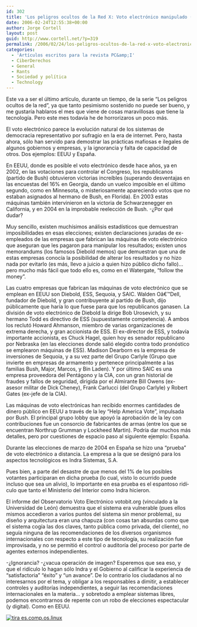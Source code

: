 ```yaml
---
id: 302
title: 'Los peligros ocultos de la Red X: Voto electrónico manipulado (PC&amp;I 38)'
date: 2006-02-24T12:55:38+00:00
author: Jorge Cortell
layout: post
guid: http://www.cortell.net/?p=319
permalink: /2006/02/24/los-peligros-ocultos-de-la-red-x-voto-electronico-manipulado/
categories:
  - 'Artí­culos escritos para la revista PC&amp;I'
  - CiberDerechos
  - General
  - Rants
  - Sociedad y polí­tica
  - Technology
---
```

Este va a ser el último artí­culo, durante un tiempo, de la serie &#8220;Los peligros ocultos de la red&#8221;, ya que tanto pesimismo sostenido no puede ser bueno, y me gustarí­a hablaros el mes que viene de cosas maravillosas que tiene la tecnologí­a. Pero este mes todaví­a he de horrorizaros un poco más.

El voto electrónico parece la evolución natural de los sistemas de democracia representativo por sufragio en la era de internet. Pero, hasta ahora, sólo han servido para demostrar las prácticas mafiosas e ilegales de algunos gobiernos y empresas, y la ignorancia y falta de capacidad de otros. Dos ejemplos: EEUU y España.

En EEUU, donde es posible el voto electrónico desde hace años, ya en 2002, en las votaciones para controlar el Congreso, los republicanos (partido de Bush) obtuvieron victorias increí­bles (superando desventajas en las encuestas del 16% en Georgia, dando un vuelco imposible en el último segundo, como en Minnesota, o misteriosamente apareciendo votos que no estaban asignados al hermano de Bush, en Florida). En 2003 estas máquinas también intervinieron en la victoria de Schwarzenegger en California, y en 2004 en la improbable reelección de Bush. -¿Por qué dudar?

Muy sencillo, existen muchí­simos análisis estadí­sticos que demuestran imposibilidades en esas elecciones; existen declaraciones juradas de ex-empleados de las empresas que fabrican las máquinas de voto electrónico que aseguran que les pagaron para manipular los resultados; existen unos memorandums (los famosos Diebold memos) que demuestran que una de estas empresas conocí­a la posibilidad de alterar los resultados y no hizo nada por evitarlo (es más, llevo a juicio a quien hizo público dicho fallo)&#8230; pero mucho más fácil que todo ello es, como en el Watergate, &#8220;follow the money&#8221;.

Las cuatro empresas que fabrican las máquinas de voto electrónico que se emplean en EEUU son Diebold, ESS, Sequoia, y SAIC. Walden Oâ€™Dell, fundador de Diebold, y gran contribuyente al partido de Bush, dijo públicamente que harí­a lo que fuese para que los republicanos ganasen. La división de voto electrónico de Diebold la dirige Bob Urosevich, y su hermano Todd es directivo de ESS (supuestamente competencia). A ambos los reclutó Howard Ahmanson, miembro de varias organizaciones de extrema derecha, y gran accionista de ESS. El ex-director de ESS, y todaví­a importante accionista, es Chuck Hagel, quien hoy es senador republicano por Nebraska (en las elecciones donde salió elegido contra todo pronóstico se emplearon máquinas de ESS). Madison Dearborn es la empresa de inversiones de Sequoia, y a su vez parte del Grupo Carlyle (Grupo que invierte en empresas de armamento y pertenece principalmente a las familias Bush, Major, Marcos, y Bin Laden). Y por último SAIC es una empresa proveedora del Pentágono y la CIA, con un gran historial de fraudes y fallos de seguridad, dirigida por el Almirante Bill Owens (ex-asesor militar de Dick Cheney), Frank Carlucci (del Grupo Carlyle) y Robert Gates (ex-jefe de la CIA).

Las máquinas de voto electrónicas han recibido enormes cantidades de dinero público en EEUU a través de la ley &#8220;Help America Vote&#8221;, impulsada por Bush. El principal grupo lobby que apoyó la aprobación de la ley con contribuciones fue un consorcio de fabricantes de armas (entre los que se encuentran Northrup Grumman y Lockheed Martin). Podrí­a dar muchos más detalles, pero por cuestiones de espacio paso al siguiente ejemplo: España.

Durante las elecciones de marzo de 2004 en España se hizo una &#8220;prueba&#8221; de voto electrónico a distancia. La empresa a la que se designó para los aspectos tecnológicos es Indra Sistemas, S.A.

Pues bien, a parte del desastre de que menos del 1% de los posibles votantes participaran en dicha prueba (lo cual, visto lo ocurrido puede incluso que sea un alivio), lo importante en esa prueba es el espantoso ridí­culo que tanto el Ministerio del Interior como Indra hicieron.

El informe del Observatorio Voto Electrónico votobit.org (vinculado a la Universidad de León) demuestra que el sistema era vulnerable (pues ellos mismos accedieron a varios puntos del sistema sin menor problema), su diseño y arquitectura eran una chapuza (con cosas tan absurdas como que el sistema cogí­a las dos claves, tanto pública como privada, del cliente), no seguí­a ninguna de las recomendaciones de los diversos organismos internacionales con respecto a este tipo de tecnologí­a, su realización fue improvisada, y no se permitió el control o auditorí­a del proceso por parte de agentes externos independientes.

-¿Ignorancia? -¿vacua operación de imagen? Esperemos que sea eso, y que el ridí­culo lo hagan sólo Indra y el Gobierno al calificar la experiencia de &#8220;satisfactoria&#8221; &#8220;éxito&#8221; y &#8220;un avance&#8221;. De lo contrario los ciudadanos al no interesarnos por el tema, y obligar a los responsables a dimitir, a establecer controles y auditorí­as independientes, a seguir las recomendaciones internacionales en la materia&#8230; y sobretodo a emplear sistemas libres, podemos encontrarnos de repente con un robo de elecciones espectacular (y digital). Como en EEUU.

[<img src="http://tira.escomposlinux.org/ecol-231.png" alt="tira es.comp.os.linux" border="0" />](http://tira.escomposlinux.org)